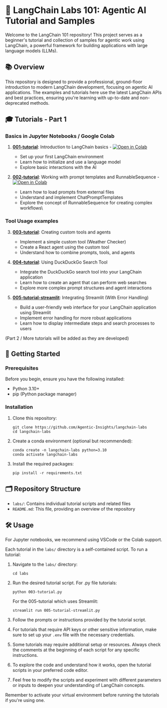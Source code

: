 # 🤖 LangChain Labs 101: Agentic AI Tutorial and Samples

Welcome to the LangChain 101 repository! This project serves as a beginner's tutorial and collection of samples for agentic work using LangChain, a powerful framework for building applications with large language models (LLMs).

## 📚 Overview

This repository is designed to provide a professional, ground-floor introduction to modern LangChain development, focusing on agentic AI applications. The examples and tutorials here use the latest LangChain APIs and best practices, ensuring you're learning with up-to-date and non-deprecated methods.

## 🎓 Tutorials - Part 1

### Basics in Jupyter Notebooks / Google Colab

1. [**001-tutorial**](labs/001-tutorial.ipynb): Introduction to LangChain basics - [![Open in Colab](https://colab.research.google.com/assets/colab-badge.svg)](https://colab.research.google.com/github/Agentic-Insights/langchain-labs/blob/main/labs/001-tutorial.ipynb)
   - Set up your first LangChain environment
   - Learn how to initialize and use a language model
   - Explore basic interactions with the AI


2. [**002-tutorial**](labs/002-tutorial.ipynb): Working with prompt templates and RunnableSequence - [![Open in Colab](https://colab.research.google.com/assets/colab-badge.svg)](https://colab.research.google.com/github/Agentic-Insights/langchain-labs/blob/main/labs/002-tutorial.ipynb) 
   - Learn how to load prompts from external files
   - Understand and implement ChatPromptTemplates
   - Explore the concept of RunnableSequence for creating complex workflows\

### Tool Usage examples

3. [**003-tutorial**](labs/003-tutorial.py): Creating custom tools and agents
   - Implement a simple custom tool (Weather Checker)
   - Create a React agent using the custom tool
   - Understand how to combine prompts, tools, and agents

4. [**004-tutorial**](labs/004-tutorial.py): Using DuckDuckGo Search Tool
   - Integrate the DuckDuckGo search tool into your LangChain application
   - Learn how to create an agent that can perform web searches
   - Explore more complex prompt structures and agent interactions

5. [**005-tutorial-streamlit**](labs/005-tutorial-streamlit.py): Integrating Streamlit (With Error Handling)
   - Build a user-friendly web interface for your LangChain application using Streamlit
   - Implement error handling for more robust applications
   - Learn how to display intermediate steps and search processes to users

(Part 2 / More tutorials will be added as they are developed)

## 🚀 Getting Started

### Prerequisites

Before you begin, ensure you have the following installed:

- Python 3.10+
- pip (Python package manager)

### Installation

1. Clone this repository: 
   ```
   git clone https://github.com/Agentic-Insights/langchain-labs
   cd langchain-labs
   ```
2. Create a conda environment (optional but recommended):
   ```
   conda create -n langchain-labs python=3.10
   conda activate langchain-labs
   ```

3. Install the required packages:
   ```
   pip install -r requirements.txt
   ```

## 🗂️ Repository Structure

- `labs/`: Contains individual tutorial scripts and related files
- `README.md`: This file, providing an overview of the repository

## 🛠️ Usage

For Jupyter notebooks, we recommend using VSCode or the Colab support.

Each tutorial in the `labs/` directory is a self-contained script. To run a tutorial:

1. Navigate to the `labs/` directory:
   ```
   cd labs
   ```

2. Run the desired tutorial script. For .py file tutorials:
   ```
   python 003-tutorial.py
   ```
   For the 005-tutorial which uses Streamlit:
   ```
   streamlit run 005-tutorial-streamlit.py
   ```

3. Follow the prompts or instructions provided by the tutorial script.

4. For tutorials that require API keys or other sensitive information, make sure to set up your `.env` file with the necessary credentials.

5. Some tutorials may require additional setup or resources. Always check the comments at the beginning of each script for any specific instructions.

6. To explore the code and understand how it works, open the tutorial scripts in your preferred code editor.

7. Feel free to modify the scripts and experiment with different parameters or inputs to deepen your understanding of LangChain concepts.

Remember to activate your virtual environment before running the tutorials if you're using one.


